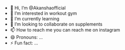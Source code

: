 - 👋 Hi, I’m @Akanshaofficial
- 👀 I’m interested in workout gym
- 🌱 I’m currently learning 
- 💞️ I’m looking to collaborate on supplements 
- 📫 How to reach me you can reach me on instagram 
- 😄 Pronouns: ...
- ⚡ Fun fact: ...

<!---
Akanshaofficial/Akanshaofficial is a ✨ special ✨ repository because its `README.md` (this file) appears on your GitHub profile.
You can click the Preview link to take a look at your changes.
--->
